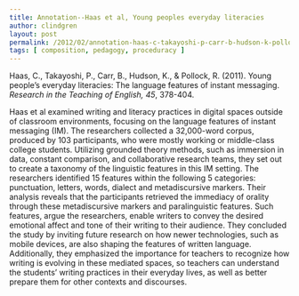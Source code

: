 ```yaml
---
title: Annotation--Haas et al, Young peoples everyday literacies
author: clindgren
layout: post
permalink: /2012/02/annotation-haas-c-takayoshi-p-carr-b-hudson-k-pollock-r-2011-young-peoples-everyday-literacies-the-language-features-of-instant-messaging/
tags: [ composition, pedagogy, proceduracy ]
---
```


Haas, C., Takayoshi, P., Carr, B., Hudson, K., & Pollock, R. (2011). Young people’s everyday literacies: The language features of instant messaging. *Research in the Teaching of English, 45*, 378-404.

Haas et al examined writing and literacy practices in digital spaces outside of classroom environments, focusing on the language features of instant messaging (IM). The researchers collected a 32,000-word corpus, produced by 103 participants, who were mostly working or middle-class college students. Utilizing grounded theory methods, such as immersion in data, constant comparison, and collaborative research teams, they set out to create a taxonomy of the linguistic features in this IM setting. The researchers identified 15 features within the following 5 categories: punctuation, letters, words, dialect and metadiscursive markers. Their analysis reveals that the participants retrieved the immediacy of orality through these metadiscursive markers and paralinguistic features. Such features, argue the researchers, enable writers to convey the desired emotional affect and tone of their writing to their audience. They concluded the study by inviting future research on how newer technologies, such as mobile devices, are also shaping the features of written language. Additionally, they emphasized the importance for teachers to recognize how writing is evolving in these mediated spaces, so teachers can understand the students’ writing practices in their everyday lives, as well as better prepare them for other contexts and discourses.
